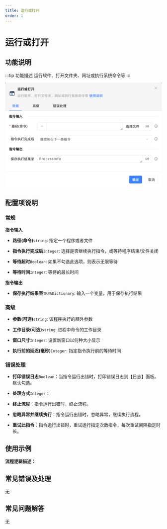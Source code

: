 ```yaml
---
title: 运行或打开
order: 1
---
```


# 运行或打开

## 功能说明

:::tip 功能描述
运行软件、打开文件夹、网址或执行系统命令等
:::

![运行或打开](../../assets/运行或打开_command.png)

## 配置项说明

### 常规

**指令输入**

- **路径(命令)**`string`: 指定一个程序或者文件

- **指令执行完成后**`Integer`: 选择是否继续执行指令，或等待程序结束/文件关闭

- **等待超时**`Boolean`: 如果不勾选此选项，则表示无限等待

- **等待时间**`Integer`: 等待的最长时间


**指令输出**

- **保存执行结果至**`TRPADictionary`: 输入一个变量，用于保存执行结果

### 高级

- **参数(可选)**`string`: 该程序执行的额外参数

- **工作目录(可选)**`string`: 进程中命令的工作目录

- **窗口尺寸**`Integer`: 设置新窗口以何种大小显示

- **执行前的延迟(毫秒)**`Integer`: 指定指令执行前的等待时间

### 错误处理

- **打印错误日志**`Boolean`：当指令运行出错时，打印错误日志到【日志】面板。默认勾选。

- **处理方式**`Integer`：

 - **终止流程**：指令运行出错时，终止流程。

 - **忽略异常并继续执行**：指令运行出错时，忽略异常，继续执行流程。

 - **重试此指令**：指令运行出错时，重试运行指定次数指令，每次重试间隔指定时长。

## 使用示例

**流程逻辑描述：** 

## 常见错误及处理

无

## 常见问题解答

无

